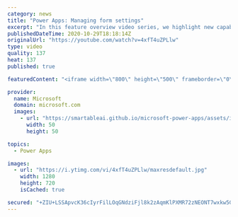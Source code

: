 ```yaml
---
category: news
title: "Power Apps: Managing form settings"
excerpt: "In this feature overview video series, we highlight new capabilities included in the latest update to Microsoft Power Apps.  Improvements to Microsoft Power Apps for managing form settings and events allow users to set various features on a form in the new modern designer.   Get the most out of Power"
publishedDateTime: 2020-10-29T18:18:14Z
originalUrl: "https://youtube.com/watch?v=4xfT4uZPLlw"
type: video
quality: 137
heat: 137
published: true

featuredContent: "<iframe width=\"800\" height=\"500\" frameborder=\"0\" src=\"https://www.youtube.com/embed/4xfT4uZPLlw\" allow=\"accelerometer; autoplay; encrypted-media; gyroscope; picture-in-picture\" allowfullscreen></iframe>"

provider:
  name: Microsoft
  domain: microsoft.com
  images:
    - url: "https://smartableai.github.io/microsoft-power-apps/assets/images/organizations/microsoft.com-50x50.jpg"
      width: 50
      height: 50

topics:
  - Power Apps

images:
  - url: "https://i.ytimg.com/vi/4xfT4uZPLlw/maxresdefault.jpg"
    width: 1280
    height: 720
    isCached: true

secured: "+ZIU+LSSApvcK36cIyrFilLOqGNdziFjl8k2zAqmKlPXMR72zNEONT7wxkw5G6k/rFAqPzfWzUfTJcxLAYjvmUCn7aWIUpvfcaJY5geBbRRAMGmTKRq/jqB9qPTIySe+wIdgmlufVQeg4k7rv0kXVfUt/L9ssm4Jz6pZgXVFe60dAA41ZM/1GzmRmQ/mAAsacJDut4awoxGXMGifwjKiQlc9w6BCdzZH4bGVIYtPxlpfFe+UUs1GCAiLGYcuZW/99XCP2s8A03/5LSuR2r3SALFrED4yKU+n3kv88Xo3E6SrEkd6C9s+fR5SP037g6zL/1itw7b/Z8q1J5I5+Ow41tV0B8zLRGmoP4tEOMELype5bXRlvt2DaFnGRS7uUgFjgAN7v3ppEcQzX850CvCdrx8dpo40WWKcyFsUNdWZQtr4mLSwnnwUElOMobQO9SF4;ybc965A7KJDu7CP/Wp6XJQ=="
---
```


